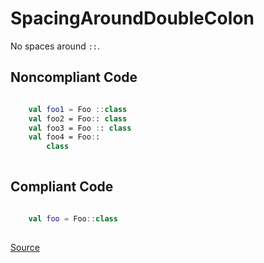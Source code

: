 # SpacingAroundDoubleColon

No spaces around `::`.

## Noncompliant Code

```kotlin

    val foo1 = Foo ::class
    val foo2 = Foo:: class
    val foo3 = Foo :: class
    val foo4 = Foo::
        class
    
```
## Compliant Code

```kotlin

    val foo = Foo::class
    
```

[Source](https://detekt.dev/docs/rules/formatting#spacingarounddoublecolon)
